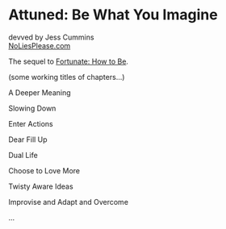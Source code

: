 # Attuned: Be What You Imagine

devved by Jess Cummins
<br>
[NoLiesPlease.com](http://noliesplease.com/)
<br>

The sequel to [Fortunate: How to Be](https://github.com/jesscXC/book_fortunate-how-to-be).

(some working titles of chapters...)

A Deeper Meaning

Slowing Down

Enter Actions

Dear Fill Up

Dual Life

Choose to Love More

Twisty Aware Ideas

Improvise and Adapt and Overcome

...
